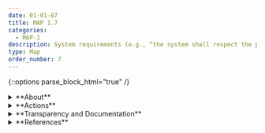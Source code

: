 ```yaml
---
date: 01-01-07
title: MAP 1.7
categories:
  - MAP-1
description: System requirements (e.g., “the system shall respect the privacy of its users”) are elicited and understood from stakeholders. Design decisions take socio-technical implications into account to address AI risk.
type: Map
order_number: 7
---
```


{::options parse_block_html="true" /}


<details>
<summary markdown="span">**About**</summary>
<br>
AI system development requirements may outpace documentation processes for traditional software. When written requirements are unavailable or incomplete, AI actors may inadvertently overlook business and stakeholder needs, or over-rely on implicit human biases such as confirmation bias and groupthink. To mitigate the influence of these implicit factors, AI actors can seek input from, and develop transparent and actionable recourse mechanisms for, end-users and operators. Engaging external stakeholders in this process  integrates broader perspectives on socio-technical risk factors. Incorporating trustworthy characteristics early in the design phase should be a priority – instead of forcing a solution onto existing systems. 

</details>

<details>
<summary markdown="span">**Actions**</summary>

* Proactively incorporate trustworthy characteristics into system requirements.
* Consider risk factors related to Human-AI configurations and tasks. 
* Analyze dependencies between contextual factors and system requirements. List impacts that may arise from not fully considering the importance of  trustworthiness characteristics in any decision making.
* Follow responsible design techniques in tasks such as software engineering, product management, and participatory engagement. Some examples for eliciting and documenting stakeholder requirements include product requirement documents (PRDs), user stories, user interaction/user experience (UI/UX) research, systems engineering, ethnography and related field methods. 
* Conduct user research to understand individuals, groups and communities that will be impacted by the AI, their values & context, and the role of systemic and historical biases. Integrate learnings into decisions about data selection and representation.

</details>

<details>
<summary markdown="span">**Transparency and Documentation**</summary>
<br>
**Organizations can document the following:**
- What type of information is accessible on the design, operations, and limitations of the AI system to external stakeholders, including end users, consumers, regulators, and individuals impacted by use of the AI system?
- To what extent is this information sufficient and appropriate to promote transparency? Promote transparency by enabling external stakeholders to access information on the design, operation, and limitations of the AI system.
- To what extent has relevant information been disclosed regarding the use of AI systems, such as (a) what the system is for, (b) what it is not for, (c) how it was designed, and (d) what its limitations are? (Documentation and external communication can offer a way for entities to provide transparency.)
- What metrics has the entity developed to measure performance of the AI system?
- What justifications, if any, has the entity provided for the assumptions, boundaries, and limitations of the AI system?

**AI Transparency Resources:**
- GAO-21-519SP: AI Accountability Framework for Federal Agencies & Other Entities
- “Stakeholders in Explainable AI,” Sep. 2018, [Online]( http://arxiv.org/abs/1810.00184)
- “Including Insights from the Comptroller General’s Forum on the Oversight of Artificial Intelligence An Accountability Framework for Federal Agencies and Other Entities,” 2021
- “HIGH-LEVEL EXPERT GROUP ON ARTIFICIAL INTELLIGENCE SET UP BY THE EUROPEAN COMMISSION ETHICS GUIDELINES FOR TRUSTWORTHY AI”, Ethics guidelines for trustworthy AI. [Online](https://digital-strategy.ec.europa.eu/en/library/ethics-guidelines-trustworthy-ai), [PDF](https://www.aepd.es/sites/default/files/2019-12/ai-ethics-guidelines.pdf)

</details>

<details>
<summary markdown="span">**References**</summary>    
<br>
National Academies of Sciences, Engineering, and Medicine 2022. Fostering Responsible Computing Research: Foundations and Practices. Washington, DC: The National Academies Press. [URL](https://doi.org/10.17226/26507)

Amit K. Chopra, Fabiano Dalpiaz, F. Başak Aydemir, et al. 2014. Protos: Foundations for engineering innovative sociotechnical systems. In 2014 IEEE 22nd International Requirements Engineering Conference (RE) (2014), 53-62. [URL](https://doi.org/10.1109/RE.2014.6912247)

Andrew D. Selbst, Danah Boyd, Sorelle A. Friedler, et al. 2019. Fairness and Abstraction in Sociotechnical Systems. In Proceedings of the Conference on Fairness, Accountability, and Transparency (FAT* '19). Association for Computing Machinery, New York, NY, USA, 59–68. [URL](https://doi.org/10.1145/3287560.3287598)

Gordon Baxter and Ian Sommerville. 2011. Socio-technical systems: From design methods to systems engineering. Interacting with Computers, 23, 1 (Jan. 2011), 4–17. [URL](https://doi.org/10.1016/j.intcom.2010.07.003)

Roel Dobbe, Thomas Krendl Gilbert, and Yonatan Mintz. 2021. Hard choices in artificial intelligence. Artificial Intelligence 300 (14 July 2021), 103555, ISSN 0004-3702. [URL](https://doi.org/10.1016/j.artint.2021.103555)

Yilin Huang, Giacomo Poderi, Sanja Šćepanović, et al. 2019. Embedding Internet-of-Things in Large-Scale Socio-technical Systems: A Community-Oriented Design in Future Smart Grids. In The Internet of Things for Smart Urban Ecosystems (2019), 125-150. Springer, Cham. [URL](https://doi.org/10.1007/978-3-319-96550-5_6)

</details>
